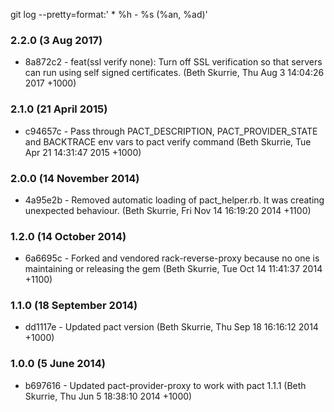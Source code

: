 git log --pretty=format:'  * %h - %s (%an, %ad)'

### 2.2.0 (3 Aug 2017)
* 8a872c2 - feat(ssl verify none): Turn off SSL verification so that servers can run using self signed certificates. (Beth Skurrie, Thu Aug 3 14:04:26 2017 +1000)

### 2.1.0 (21 April 2015)

* c94657c - Pass through PACT_DESCRIPTION, PACT_PROVIDER_STATE and BACKTRACE env vars to pact verify command (Beth Skurrie, Tue Apr 21 14:31:47 2015 +1000)

### 2.0.0 (14 November 2014)

* 4a95e2b - Removed automatic loading of pact_helper.rb. It was creating unexpected behaviour. (Beth Skurrie, Fri Nov 14 16:19:20 2014 +1100)

### 1.2.0 (14 October 2014)

* 6a6695c - Forked and vendored rack-reverse-proxy because no one is maintaining or releasing the gem (Beth Skurrie, Tue Oct 14 11:41:37 2014 +1100)

### 1.1.0 (18 September 2014)

* dd1117e - Updated pact version (Beth Skurrie, Thu Sep 18 16:16:12 2014 +1000)

### 1.0.0 (5 June 2014)

* b697616 - Updated pact-provider-proxy to work with pact 1.1.1 (Beth Skurrie, Thu Jun 5 18:38:10 2014 +1000)
